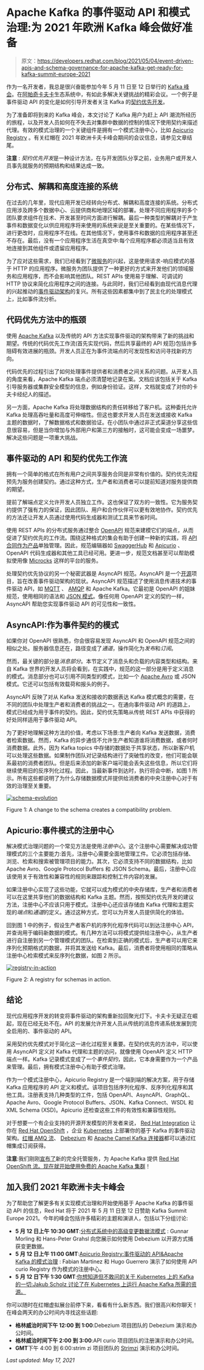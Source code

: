 # Apache Kafka 的事件驱动 API 和模式治理:为 2021 年欧洲 Kafka 峰会做好准备

> 原文：<https://developers.redhat.com/blog/2021/05/04/event-driven-apis-and-schema-governance-for-apache-kafka-get-ready-for-kafka-summit-europe-2021>

作为一名开发者，我总是很兴奋能参加今年 5 月 11 日至 12 日举行的 [Kafka 峰会](https://www.kafka-summit.org/)。在[阿帕奇卡夫卡](https://kafka.apache.org/)生态系统中，有如此多解决关键挑战的精彩会议。一个例子是事件驱动 API 的变化是如何引导开发者关注 Kafka 的[契约优先开发](https://www.redhat.com/en/blog/achieving-promise-microservices-one-contract-time)。

为了准备即将到来的 Kafka 峰会，本文讨论了 Kafka 用户为赶上 API 潮流所经历的旅程，以及开发人员如何在不失去对集群中数据的控制的情况下使用契约来描述代理。有效的模式治理的一个关键组件是拥有一个模式注册中心，比如 [Apicurio Registry](/blog/2020/06/11/first-look-at-the-new-apicurio-registry-ui-and-operator/) 。有关红帽在 2021 年欧洲卡夫卡峰会期间的会议信息，请参见文章结尾。

**注意** : *契约优先开发*是一种设计方法，在与开发团队分享之前，业务用户或开发人员事先就服务的预期结构和结果达成一致。

## 分布式、解耦和高度连接的系统

在过去的几年里，现代应用开发已经转向分布式、解耦和高度连接的系统。分布式应用涉及跨多个数据中心、云提供商和地理区域的部署。处理不同应用程序的多个团队要求组件在技术、开发甚至时间方面进行解耦。最后一种类型的解耦对于产生事件和数据变化以供应用程序将来使用的系统来说是至关重要的。在某些情况下，进行更改时，应用程序不在线。在其他情况下，使用事件和数据的应用程序甚至还不存在。最后，没有一个应用程序生活在真空中:每个应用程序都必须适当且有效地连接到其他组件或遗留应用程序。

为了应对这些需求，我们已经看到了[微服务](/topics/microservices)的兴起，这是使用请求-响应模式的基于 HTTP 的应用程序。微服务为团队提供了一种更好的方式来开发他们的领域服务和应用程序，而不会影响其他团队。REST APIs 使用易于理解、可调试的 HTTP 协议来简化应用程序之间的连接。与此同时，我们已经看到由现代消息代理的兴起推动的[事件驱动架构](/topics/event-driven)的复兴。所有这些因素都集中到了民主化的处理模式上，比如事件流分析。

## 代码优先方法中的瓶颈

使用 [Apache Kafka](/topics/kafka-kubernetes) 以及传统的 API 方法实现事件驱动的架构带来了新的挑战和期望。传统的代码优先工作流(首先实现代码，然后共享最终的 API 规范)包括许多阻碍有效进展的瓶颈。开发人员正在为事件流端点的可发现性和访问寻找新的方向。

代码优先的过程引出了如何处理事件提供者和消费者之间关系的问题。从开发人员的角度来看，Apache Kafka 端点必须清楚地记录在案。文档应该包括关于 Kafka 引导服务器或集群安全模型的信息，例如身份验证。这样，文档就变成了对你的卡夫卡经纪人的描述。

另一方面，Apache Kafka 将处理数据结构的责任转移给了客户机。这种委托允许 Kafka 处理高吞吐量和高度可伸缩性。但这也要求开发人员在发送或接收 Kafka 主题的数据时，了解数据格式和数据验证。在小团队中通过非正式渠道分享这些信息很容易，但是当你增加与外部用户和第三方的接触时，这可能会变成一场噩梦。解决这些问题是一项重大挑战。

## 事件驱动的 API 和契约优先工作流

拥有一个简单的格式在所有用户之间共享服务合同是非常有价值的。契约优先流程预先为服务创建契约。通过这种方式，生产者和消费者可以提前知道对服务提供商的期望。

提前了解端点定义允许开发人员独立工作。这也保证了双方的一致性。它为服务契约提供了强有力的保证，因此团队、用户和合作伙伴可以更有效地协作。契约优先的方法还让开发人员通过使用代码生成器和测试工具来节省时间。

使用 REST APIs 的分布式服务通过整合 [OpenAPI](https://swagger.io/specification/) 规范来建模它们的端点，从而促进了契约优先的工作流。围绕这种格式的集会有助于创建一种新的实践，将 [API 合同作为产品](https://developers.redhat.com/blog/2019/12/03/apis-as-a-product-get-started-in-no-time/)单独管理。因此，规范编辑器如 [SwaggerHub](https://swagger.io/tools/swaggerhub/) 和 [Apicurio](/blog/tag/apicurio/) 、OpenAPI 代码生成器和其他工具已经可用。更进一步，规范文档甚至可以帮助模拟使用像 [Microcks](/blog/tag/microcks/) 这样的平台的服务。

处理契约优先协议的另一个秘密武器是 AsyncAPI 规范。AsyncAPI 是一个[开源](/topics/open-source)项目，旨在改善事件驱动架构的现状。AsyncAPI 规范描述了使用消息传递技术的事件驱动 API，如 [MQTT](/blog/2021/04/16/deploying-the-mosquitto-mqtt-message-broker-on-red-hat-openshift-part-1/) 、 [AMQP](/products/amq/overview) 和 Apache Kafka。它最初是 OpenAPI 的姐妹规范，使用相同的语法和 [JSON 模式](https://json-schema.org/)。像任何用 OpenAPI 定义的契约一样，AsyncAPI 帮助您实现事件驱动 API 的可见性和一致性。

## AsyncAPI:作为事件契约的模式

如果你对 OpenAPI 很熟悉，你会很容易发现 AsyncAPI 和 OpenAPI 规范之间的相似之处。服务器信息还在，路径变成了*通道*，操作简化为*发布*和*订阅*。

然而，最关键的部分是*消息部分*。本节定义了消息头和负载的内容类型和结构。来自 Kafka 世界的开发人员将会看到，在实践中，规范的这一部分是用于定义消息的模式。消息部分也可以引用不同类型的模式，比如一个 [Apache Avro](http://avro.apache.org/) 或 JSON 模式。它还可以包括有效载荷和报头的例子。

AsyncAPI 反映了对从 Kafka 发送和接收的数据表达 Kafka 模式概念的需要，在不同的团队中处理生产者和消费者的挑战之一。在通向事件驱动 API 的道路上，模式已经成为用于事件的契约。因此，契约优先策略从传统 REST APIs 中获得的好处同样适用于事件驱动 API。

为了更好地理解这种方法的价值，考虑以下场景:生产者向 Kafka 发送数据，消费者检索数据。然而，Kafka 的异步通信不允许生产者知道谁将消费数据，或者何时消费数据。此外，因为 Kafka topics 中存储的数据处于共享状态，所以新客户机可以处理这些数据。如果制作团队对记录结构进行了突破性的改变，他们可能会联系最初的消费者团队。但是后来添加的新客户端可能会丢失这些信息，所以它们将继续使用旧的反序列化过程。因此，当最新事件到达时，执行将会中断，如图 1 所示。所有这些都说明了为什么存储数据模式并提供给消费者的中央注册中心对于有效的治理至关重要。

[![](img/e839b905a7c94cabd87ce36cceb39b68.png "schema-evolution")](/sites/default/files/blog/2021/04/schema-evolution.png)

Figure 1: A change to the schema creates a compatibility problem.

## Apicurio:事件模式的注册中心

解决模式治理问题的一个常见方法是使用*注册中心*。这个注册中心需要解决成功管理模式的三个主要能力:首先，注册中心需要全面地管理工件。它必须包括存储、浏览、检索和搜索被管理项目的能力。其次，它必须支持不同的数据结构，比如 Apache Avro、Google Protocol Buffers 和 JSON Schema。最后，注册中心应该使用关于有效性和兼容性的规则来跟踪和控制工件内容的发展。

如果注册中心实现了这些功能，它就可以成为模式的中央存储库，生产者和消费者可以在这里共享他们的数据结构和 Kafka 主题。然而，按照契约优先开发的建议方法，注册中心不应该只用于模式。注册中心还应该存储由 Kafka 代理和主题实现的*端点*和*通道*的定义。通过这种方式，您可以为开发人员提供简化的体验。

回到图 1 中的例子，假设生产者客户机的序列化程序代码可以到达注册中心 API，并查询用于编码新数据的模式。有几种方法可以将模式提供给注册中心，从生产者进行自注册到另一个管理模式的团队。在检索到正确的模式后，生产者可以用它来序列化预期格式的数据，并将其发送给 Kafka。最后，消费者将使用相同的策略从注册中心检索模式来反序列化数据，如图 2 所示。

[![](img/c8a2e230286335c92009f616ca8f16f5.png "registry-in-action")](/sites/default/files/blog/2021/04/registry-in-action.png)

Figure 2: A registry for schemas in action.

## 结论

现代应用程序开发的转变将事件驱动的架构重新拉回聚光灯下。卡夫卡无疑正在崛起，现在已经无处不在。API 的发展允许开发人员从传统的消息传递系统发展到完全启用的、事件驱动的 API。

采用契约优先模式对于简化这一进化过程至关重要。在契约优先的方法中，可以使用 AsyncAPI 定义对 Kafka 代理和主题的访问，就像使用 OpenAPI 定义 HTTP 端点一样。Kafka 记录模式变成了一个*事件契约*，因此，它本身需要作为一个产品来管理。最后，拥有模式注册中心有助于模式治理。

作为一个模式注册中心，Apicurio Registry 是一个端到端的解决方案，用于存储 Kafka 应用程序的 API 定义和模式。该项目包括序列化程序、反序列化程序和其他工具。注册表支持几种类型的工件，包括 OpenAPI、AsyncAPI、GraphQL、Apache Avro、Google Protocol Buffers、JSON、Kafka Connect、WSDL 和 XML Schema (XSD)。Apicurio 还检查这些工件的有效性和兼容性规则。

对于想要一个有企业支持的开源开发模型的开发者来说， [Red Hat Integration](/integration) 让你在 [Red Hat OpenShift](/products/openshift/overview) ，企业 [Kubernetes](/topics/kubernetes) 上部署你的基于 Kafka 的事件驱动架构。[红帽 AMQ 流](/products/amq/overview)、 [Debezium](https://debezium.io/) 和 [Apache Camel Kafka 连接器](https://camel.apache.org/camel-kafka-connector/latest/)都可以通过红帽集成订阅获得。

**注意**:我们刚刚[宣布了](https://www.redhat.com/en/blog/introducing-red-hat-openshift-streams-apache-kafka)新的完全托管服务，为 Apache Kafka 提供 [Red Hat OpenShift 流。现在就开始使用免费的 Apache Kafka 集群](/products/rhosak/overview)！

## 加入我们 2021 年欧洲卡夫卡峰会

为了帮助您了解更多有关实现模式治理和开始使用基于 Apache Kafka 的事件驱动 API 的信息，Red Hat 将于 2021 年 5 月 11 日至 12 日赞助 Kafka Summit Europe 2021。今年的峰会包括许多精彩的主题和演讲人，包括以下分组讨论:

*   **5 月 12 日上午 10:30 GMT**:[分布式系统中的高级变更数据流模式](https://www.kafka-summit.org/sessions/advanced-change-data-streaming-patterns-in-distributed-systems) : Gunnar Morling 和 Hans-Peter Grahsl 向您展示如何使用 Debezium 以开源方式捕获变更数据。
*   **5 月 12 日上午 11:00 GMT**:[Apicurio Registry:事件驱动的 API&Apache Kafka 的模式治理](https://www.kafka-summit.org/sessions/apicurio-registry-event-driven-apis-and-schema-governance-for-apache-kafka) : Fabian Martinez 和 Hugo Guerrero 演示了如何使用 API curio Registry 作为模式的注册中心。
*   **5 月 12 日下午 1:30 GMT**:[你想知道但不敢问的关于 Kubernetes 上的 Kafka 的一切:Jakub Scholz 讨论了在 Kubernetes 上运行 Apache Kafka 所需的资源。](https://www.kafka-summit.org/sessions/everything-you-ever-needed-to-know-about-kafka-on-kubernetes-but-were-afraid)

你可以随时在红帽虚拟展台前停下来，看看有什么新东西。我们很高兴和你聊天！在峰会两天的办公时间内寻找这些话题:

*   **格林威治时间下午 12:00 到 1:00**:Debezium 项目团队的 Debezium 演示和办公时间。
*   **格林威治时间下午 2:00 到 3:00**:API curio 项目团队的注册演示和办公时间。
*   **GMT**下午 4:00 到 6:00:strim zi 项目团队的 [Strimzi](https://strimzi.io/) 演示和办公时间。

*Last updated: May 17, 2021*